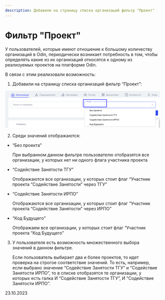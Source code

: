```yaml
---
description: Добавили на страницу списка организаций фильтр "Проект"
---
```


# Фильтр "Проект"

У пользователей, которые имеют отношение к большому количеству организаций в Odin, периодически возникает потребность в том, чтобы определять какие из их организаций относятся к одному из реализуемых проектов на платформе Odin.

В связи с этим реализовали возможность:

1. Добавили на страницу списка организаций фильтр “Проект”:

![](<../../.gitbook/assets/image (1) (1) (1) (1) (1) (1) (1) (1) (1) (1) (1) (1) (1) (1) (1) (1) (1) (1) (1) (1) (1) (1) (1) (1) (1) (1) (1) (1) (1) (1) (1) (1) (1) (1) (1) (1) (1) (1) (1) (1) (1) (1) (1) (1) (1) (1) (1) (1) (1) (1) (1) (1) (1) (1) (1) (1) (1) (1) (1) (1)   (8).png>)

2. Среди значений отображаются:

*   “Без проекта”

    При выбранном данном фильтре пользователю отобразятся все организации, у которых нет ни одного флага участника проекта
*   “Содействие Занятости ТГУ”

    Отображаются все организации, у которых стоит флаг “Участник проекта “Содействие Занятости” через ТГУ”
*   “Содействие Занятости ИРПО”

    Отображаются все организации, у которых стоит флаг “Участник проекта “Содействие Занятости” через ИРПО”
*   “Код Будущего”

    Отображаем все организации, у которых стоит флаг “Участник проекта “Код Будущего”

3.  У пользователя есть возможность множественного выбора значений в данном фильтре.

    Если пользователь выбирает два и более проектов, то идет проверка на строгое соответствие значений. То есть, например, если выбрано значение “Содействие Занятости ТГУ” и “Содействие Занятости ИРПО”, то в списке отобразятся те организации, у которых есть галка И “Содействие Занятости ТГУ”, И “Содействие Занятости ИРПО”.

23.10.2023
